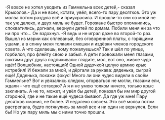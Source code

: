   -Я вовсе не хотел уводить из Гаммельна всех детей,- сказал Крысолов.- Да и не всех, кстати, увёл, всего-то пару десятков. Это уж молва потом раздула всё и приукрасила. И прошли-то они со мной не так уж далеко, и двух миль не будет. Горожане быстро опомнились, спохватились, догнали, вернули детей по домам. Побили меня ни за что ни про что...
Он вздохнул.
-Я ведь и не играл даже во второй-то раз. Вышел из мэрии как оплеваный, без оговоренной платы, с горящими ушами, а в спину меня толкали смешки и издёвки членов городского совета. А что сделаешь, кому пожалуешься? Так и шёл по улице, горбился, про флейту свою и забыл. А дети провожали меня глазами, локтями друг друга подпихивали: глядите, мол, вот оно, живое чудо идёт! Волшебник, настоящий! Одной дудочкой целую армию крыс истребил!
И бежали за мной, и дёргали за рукава: дяденька, сыграй ещё! Дяденька, покажи фокус!
Много ли они чудес видели в своём Гаммельне? Вот и увязались следом, оторваться не могли, глазами ели, ждали - что ещё сотворю? А я и не умею толком ничего, только крыс заклинать. А не то, может, и увёл бы детей, показал бы им мир другой стороной, где и не такие ещё чудеса бывают. Да где уж мне! Пару десятков сманил, не более. И недалеко совсем. Это всё молва потом растрепала, будто потянулись за мной все и ни один не вернулся. Если бы!
Но уж пару миль мы с ними точно прошли.    